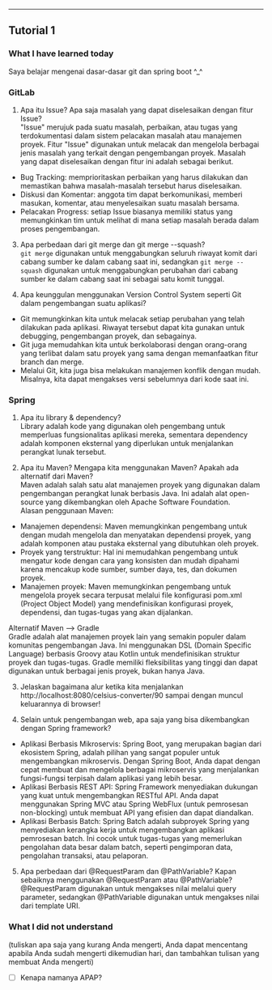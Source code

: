 ---
## Tutorial 1
### What I have learned today
Saya belajar mengenai dasar-dasar git dan spring boot ^_^

### GitLab
1. Apa itu Issue? Apa saja masalah yang dapat diselesaikan dengan fitur Issue? \
"Issue" merujuk pada suatu masalah, perbaikan, atau tugas yang terdokumentasi dalam sistem pelacakan masalah atau manajemen proyek. Fitur "Issue" digunakan untuk melacak dan mengelola berbagai jenis masalah yang terkait dengan pengembangan proyek. Masalah yang dapat diselesaikan dengan fitur ini adalah sebagai berikut.
- Bug Tracking: memprioritaskan perbaikan yang harus dilakukan dan memastikan bahwa masalah-masalah tersebut harus diselesaikan.
- Diskusi dan Komentar: anggota tim dapat berkomunikasi, memberi masukan, komentar, atau menyelesaikan suatu masalah bersama.
- Pelacakan Progress: setiap Issue biasanya memiliki status yang memungkinkan tim untuk melihat di mana setiap masalah berada dalam proses pengembangan.

3. Apa perbedaan dari git merge dan git merge --squash? \
`git merge` digunakan untuk menggabungkan seluruh riwayat komit dari cabang sumber ke dalam cabang saat ini, sedangkan `git merge --squash` digunakan untuk menggabungkan perubahan dari cabang sumber ke dalam cabang saat ini sebagai satu komit tunggal.

5. Apa keunggulan menggunakan Version Control System seperti Git dalam pengembangan suatu aplikasi?
- Git memungkinkan kita untuk melacak setiap perubahan yang telah dilakukan pada aplikasi. Riwayat tersebut dapat kita gunakan untuk debugging, pengembangan proyek, dan sebagainya.
- Git juga memudahkan kita untuk berkolaborasi dengan orang-orang yang terlibat dalam satu proyek yang sama dengan memanfaatkan fitur branch dan merge.
- Melalui Git, kita juga bisa melakukan manajemen konflik dengan mudah. Misalnya, kita dapat mengakses versi sebelumnya dari kode saat ini.


### Spring
1. Apa itu library & dependency? \
Library adalah kode yang digunakan oleh pengembang untuk memperluas fungsionalitas aplikasi mereka, sementara dependency adalah komponen eksternal yang diperlukan untuk menjalankan perangkat lunak tersebut.

2. Apa itu Maven? Mengapa kita menggunakan Maven? Apakah ada alternatif dari Maven? \
Maven adalah salah satu alat manajemen proyek yang digunakan dalam pengembangan perangkat lunak berbasis Java. Ini adalah alat open-source yang dikembangkan oleh Apache Software Foundation. \
Alasan penggunaan Maven:
- Manajemen dependensi: Maven memungkinkan pengembang untuk dengan mudah mengelola dan menyatakan dependensi proyek, yang adalah komponen atau pustaka eksternal yang dibutuhkan oleh proyek.
- Proyek yang terstruktur: Hal ini memudahkan pengembang untuk mengatur kode dengan cara yang konsisten dan mudah dipahami karena mencakup kode sumber, sumber daya, tes, dan dokumen proyek.
- Manajemen proyek: Maven memungkinkan pengembang untuk mengelola proyek secara terpusat melalui file konfigurasi pom.xml (Project Object Model) yang mendefinisikan konfigurasi proyek, dependensi, dan tugas-tugas yang akan dijalankan.

Alternatif Maven --> Gradle \
Gradle adalah alat manajemen proyek lain yang semakin populer dalam komunitas pengembangan Java. Ini menggunakan DSL (Domain Specific Language) berbasis Groovy atau Kotlin untuk mendefinisikan struktur proyek dan tugas-tugas. Gradle memiliki fleksibilitas yang tinggi dan dapat digunakan untuk berbagai jenis proyek, bukan hanya Java.

3. Jelaskan bagaimana alur ketika kita menjalankan http://localhost:8080/celsius-converter/90 sampai dengan muncul keluarannya di browser!


4. Selain untuk pengembangan web, apa saja yang bisa dikembangkan dengan Spring framework?
- Aplikasi Berbasis Mikroservis: Spring Boot, yang merupakan bagian dari ekosistem Spring, adalah pilihan yang sangat populer untuk mengembangkan mikroservis. Dengan Spring Boot, Anda dapat dengan cepat membuat dan mengelola berbagai mikroservis yang menjalankan fungsi-fungsi terpisah dalam aplikasi yang lebih besar. 
- Aplikasi Berbasis REST API: Spring Framework menyediakan dukungan yang kuat untuk mengembangkan RESTful API. Anda dapat menggunakan Spring MVC atau Spring WebFlux (untuk pemrosesan non-blocking) untuk membuat API yang efisien dan dapat diandalkan. 
- Aplikasi Berbasis Batch: Spring Batch adalah subproyek Spring yang menyediakan kerangka kerja untuk mengembangkan aplikasi pemrosesan batch. Ini cocok untuk tugas-tugas yang memerlukan pengolahan data besar dalam batch, seperti pengimporan data, pengolahan transaksi, atau pelaporan.

5. Apa perbedaan dari @RequestParam dan @PathVariable? Kapan sebaiknya menggunakan @RequestParam atau @PathVariable?
@RequestParam digunakan untuk mengakses nilai melalui query parameter, sedangkan @PathVariable digunakan untuk mengakses nilai dari template URI.

### What I did not understand
(tuliskan apa saja yang kurang Anda mengerti, Anda dapat mencentang apabila Anda sudah mengerti dikemudian hari, dan tambahkan tulisan yang membuat Anda mengerti)
- [ ] Kenapa namanya APAP?
